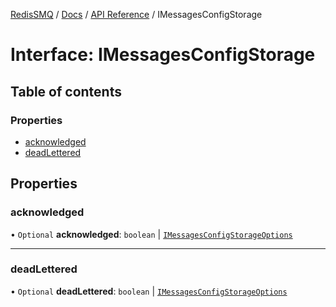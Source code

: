 [RedisSMQ](../../../README.md) / [Docs](../../README.md) / [API Reference](../README.md) / IMessagesConfigStorage

# Interface: IMessagesConfigStorage

## Table of contents

### Properties

- [acknowledged](IMessagesConfigStorage.md#acknowledged)
- [deadLettered](IMessagesConfigStorage.md#deadlettered)

## Properties

### acknowledged

• `Optional` **acknowledged**: `boolean` \| [`IMessagesConfigStorageOptions`](IMessagesConfigStorageOptions.md)

___

### deadLettered

• `Optional` **deadLettered**: `boolean` \| [`IMessagesConfigStorageOptions`](IMessagesConfigStorageOptions.md)
